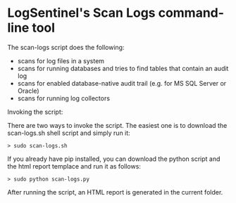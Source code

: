 # LogSentinel's Scan Logs command-line tool

The scan-logs script does the following:
- scans for log files in a system
- scans for running databases and tries to find tables that contain an audit log
- scans for enabled database-native audit trail (e.g. for MS SQL Server or Oracle)
- scans for running log collectors

Invoking the script:

There are two ways to invoke the script. The easiest one is to download the scan-logs.sh shell script and simply run it:

    > sudo scan-logs.sh

If you already have pip installed, you can download the python script and the html report templace and run it as follows:

    > sudo python scan-logs.py 

After running the script, an HTML report is generated in the current folder.